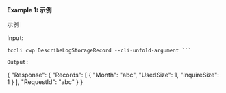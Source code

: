 **Example 1: 示例**

示例

Input: 

```
tccli cwp DescribeLogStorageRecord --cli-unfold-argument ```

Output: 
```
{
    "Response": {
        "Records": [
            {
                "Month": "abc",
                "UsedSize": 1,
                "InquireSize": 1
            }
        ],
        "RequestId": "abc"
    }
}
```

